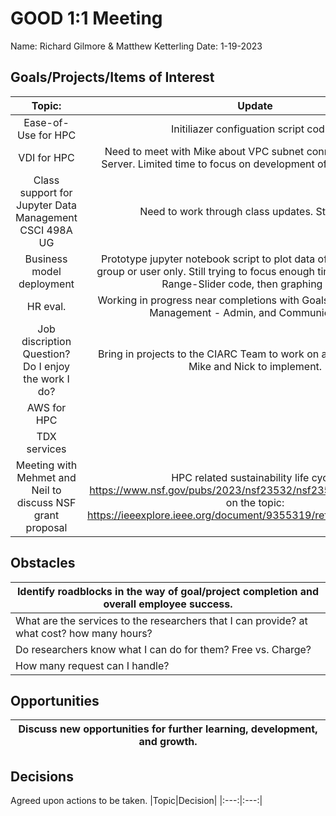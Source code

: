 # GOOD 1:1 Meeting 
Name: Richard Gilmore & Matthew Ketterling
Date: 1-19-2023
## Goals/Projects/Items of Interest 
|Topic:|Update|
|:---:|:---:|
|Ease-of-Use for HPC| Initiliazer configuation script coding|
|VDI for HPC| Need to meet with Mike about VPC subnet connector to License Server. Limited time to focus on development of this new service.
|Class support for Jupyter Data Management CSCI 498A UG| Need to work through class updates. Still behind.
|Business model deployment| Prototype jupyter notebook script to plot data of users in Account group or user only. Still trying to focus enough time to debug Date-Range-Slider code, then graphing next.
|HR eval. | Working in progress near completions with Goals, next Leadership, Management - Admin, and Communicatoins.
|Job discription Question? Do I enjoy the work I do?| Bring in projects to the CIARC Team to work on and often reliant on Mike and Nick to implement. 
|AWS for HPC |
|TDX services|
|Meeting with Mehmet and Neil to discuss NSF grant proposal| HPC related sustainability life cycle. https://www.nsf.gov/pubs/2023/nsf23532/nsf23532.pdf and a paper on the topic: https://ieeexplore.ieee.org/document/9355319/references#references |

## Obstacles
|Identify roadblocks in the way of goal/project completion and overall employee success.|
|---|
|What are the services to the researchers that I can provide? at what cost? how many hours?
|Do researchers know what I can do for them? Free vs. Charge?|
|How many request can I handle?|Depends on if the software is build? depth and complexity of the model to load? Am I familar enough with the science domain to be useful.|


## Opportunities 
|Discuss new opportunities for further learning, development, and growth.|
|---|


## Decisions
Agreed upon actions to be taken.
|Topic|Decision|
|:---:|:---:|

